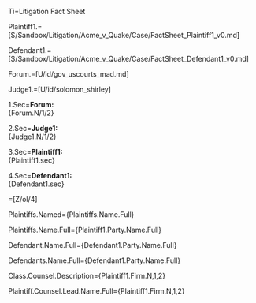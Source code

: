 Ti=Litigation Fact Sheet

Plaintiff1.=[S/Sandbox/Litigation/Acme_v_Quake/Case/FactSheet_Plaintiff1_v0.md]

Defendant1.=[S/Sandbox/Litigation/Acme_v_Quake/Case/FactSheet_Defendant1_v0.md]

Forum.=[U/id/gov_uscourts_mad.md]

Judge1.=[U/id/solomon_shirley]

1.Sec=<b>Forum:</b><br>{Forum.N/1/2}

2.Sec=<b>Judge1:</b><br>{Judge1.N/1/2}

3.Sec=<b>Plaintiff1:</b><br>{Plaintiff1.sec}

4.Sec=<b>Defendant1:</b><br>{Defendant1.sec}


=[Z/ol/4]


Plaintiffs.Named={Plaintiffs.Name.Full}

Plaintiffs.Name.Full={Plaintiff1.Party.Name.Full}

Defendant.Name.Full={Defendant1.Party.Name.Full}

Defendants.Name.Full={Defendant1.Party.Name.Full}

Class.Counsel.Description={Plaintiff1.Firm.N,1,2}

Plaintiff.Counsel.Lead.Name.Full={Plaintiff1.Firm.N,1,2}